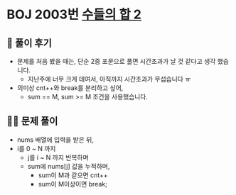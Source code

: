 # BOJ 2003번 [수들의 합 2](https://www.acmicpc.net/problem/2003)

## 🌈 풀이 후기
- 문제를 처음 봤을 때는, 단순 2중 포문으로 풀면 시간초과가 날 것 같다고 생각 했습니다.
    - 지난주에 너무 크게 데여서, 아직까지 시간초과가 무섭습니다 ㅠ
- 의미상 cnt++와 break를 분리하고 싶어,
    - sum == M, sum >= M 조건을 사용했습니다.
## 👩‍🏫 문제 풀이
- nums 배열에 입력을 받은 뒤,
- i를 0 ~ N 까지
    - j를 i ~ N 까지 반복하며
    - sum에 nums[j] 값을 누적하며,
        - sum이 M과 같으면 cnt++
        - sum이 M이상이면 break;